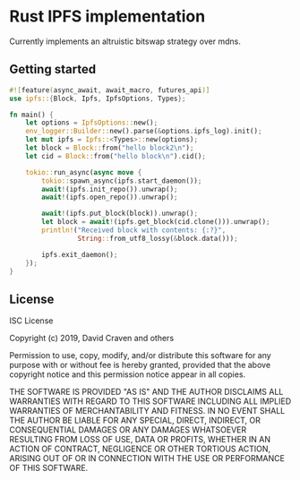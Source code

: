 # Rust IPFS implementation
Currently implements an altruistic bitswap strategy over mdns.

## Getting started
```rust
#![feature(async_await, await_macro, futures_api)]
use ipfs::{Block, Ipfs, IpfsOptions, Types};

fn main() {
    let options = IpfsOptions::new();
    env_logger::Builder::new().parse(&options.ipfs_log).init();
    let mut ipfs = Ipfs::<Types>::new(options);
    let block = Block::from("hello block2\n");
    let cid = Block::from("hello block\n").cid();

    tokio::run_async(async move {
        tokio::spawn_async(ipfs.start_daemon());
        await!(ipfs.init_repo()).unwrap();
        await!(ipfs.open_repo()).unwrap();

        await!(ipfs.put_block(block)).unwrap();
        let block = await!(ipfs.get_block(cid.clone())).unwrap();
        println!("Received block with contents: {:?}",
                 String::from_utf8_lossy(&block.data()));

        ipfs.exit_daemon();
    });
}
```

## License
ISC License

Copyright (c) 2019, David Craven and others

Permission to use, copy, modify, and/or distribute this software for any
purpose with or without fee is hereby granted, provided that the above
copyright notice and this permission notice appear in all copies.

THE SOFTWARE IS PROVIDED "AS IS" AND THE AUTHOR DISCLAIMS ALL WARRANTIES WITH
REGARD TO THIS SOFTWARE INCLUDING ALL IMPLIED WARRANTIES OF MERCHANTABILITY
AND FITNESS. IN NO EVENT SHALL THE AUTHOR BE LIABLE FOR ANY SPECIAL, DIRECT,
INDIRECT, OR CONSEQUENTIAL DAMAGES OR ANY DAMAGES WHATSOEVER RESULTING FROM
LOSS OF USE, DATA OR PROFITS, WHETHER IN AN ACTION OF CONTRACT, NEGLIGENCE
OR OTHER TORTIOUS ACTION, ARISING OUT OF OR IN CONNECTION WITH THE USE OR
PERFORMANCE OF THIS SOFTWARE.
